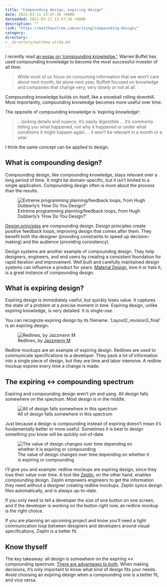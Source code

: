 ```yaml
---
title: "Compounding design, expiring design"
date: 2021-03-11 13:47:36 +0000
dateadded: 2021-03-11 13:47:36 +0000
description: ""
link: "https://matthewstrom.com/writing/compounding-design/"
category:
directory:
- _directory/matthew-ström.md
---
```

<p>I recently read <a href="https://fs.blog/2019/02/compounding-knowledge/" target="_blank" rel="noopener">an essay on ‘compounding knowledge.’</a>. Warren Buffet has used compounding knowledge to become the most successful investor of all time:</p>
<blockquote>
<p>While most of us focus on consuming information that we won’t care about next month, let alone next year, Buffett focused on knowledge and companies that change very, very slowly or not at all.</p>
</blockquote>
<p>Compounding knowledge builds on itself, like a snowball rolling downhill. Most importantly, compounding knowledge becomes more useful over time.</p>
<p>The opposite of compounding knowledge is ‘expiring knowledge’:</p>
<blockquote>
<p>…lacking details and nuance, it’s easily digestible … it’s commonly telling you what happened, not why it happened or under what conditions it might happen again … it won’t be relevant in a month or a year.</p>
</blockquote>
<p>I think the same concept can be applied to design.</p>
<h2 id="what-is-compounding-design%3F">What is compounding design?</h2>
<p>Compounding design, like compounding knowledge, stays relevant over a long period of time. It might be domain-specific, but it isn’t limited to a single application. Compounding design often is more about the process than the results.</p>
<figure data-type="image"><img src="https://matthewstrom.com/images/compounding-1.png" alt="Extreme programming planning/feedback loops, from Hugh Dubberly’s ‘How Do You Design?’"><figcaption>Extreme programming planning/feedback loops, from Hugh Dubberly’s ‘How Do You Design?’</figcaption></figure>
<p><a href="https://matthewstrom.com/writing/principles" target="_blank" rel="noopener">Design principles</a> are compounding design. Design principles create positive feedback loops, improving design that comes after them. They benefit both the designer (providing constraints to speed up decision-making) and the audience (providing consistency).</p>
<p>Design systems are another example of compounding design. They help designers, engineers, and end users by creating a consistent foundation for rapid iteration and improvement. Well built and carefully maintained design systems can influence a product for years. <a href="https://material.io/" target="_blank" rel="noopener">Material Design</a>, love it or hate it, is a great instance of compounding design.</p>
<h2 id="what-is-expiring-design%3F">What is expiring design?</h2>
<p>Expiring design is immediately useful, but quickly loses value. It captures the state of a problem at a precise moment in time. Expiring design, unlike expiring knowledge, is very detailed. It is single-use.</p>
<p>You can recognize expiring design by its filename. ‘Layout2_revision3_final’ is an expiring design.</p>
<figure data-type="image"><img src="https://matthewstrom.com/images/compounding-2.png" alt="Redlines, by Jazzmenn M"><figcaption>Redlines, by <a href="https://www.behance.net/gallery/53174717/UX-Redline-website-compenents" target="_blank" rel="noopener">Jazzmenn M</a></figcaption></figure>
<p>Redline mockups are an example of expiring design. Redlines are used to communicate specifications to a developer. They pack a lot of information into a single piece of design, but they are time and labor intensive. A redline mockup expires every time a change is made.</p>
<h2 id="the-expiring-%E2%86%94-compounding-spectrum">The expiring ↔ compounding spectrum</h2>
<p>Expiring and compounding design aren’t yin and yang. All design falls somewhere on the spectrum. Most design is in the middle.</p>
<figure data-type="image"><img src="https://matthewstrom.com/images/compounding-3.jpg" alt="All of design falls somewhere in this spectrum"><figcaption>All of design falls somewhere in this spectrum</figcaption></figure>
<p>Just because a design is compounding instead of expiring doesn’t mean it’s fundamentally better or more useful. Sometimes it is best to design something you know will be quickly out-of-date.</p>
<figure data-type="image"><img src="https://matthewstrom.com/images/compounding-4.jpg" alt="The value of design changes over time depending on whether it is expiring or compounding"><figcaption>The value of design changes over time depending on whether it is expiring or compounding</figcaption></figure>
<p>I’ll give you and example: redline mockups are expiring design, since they lose their value over time. A tool like <a href="https://zeplin.io/" target="_blank" rel="noopener">Zeplin</a>, on the other hand, enables compounding design. Zeplin empowers engineers to get the information they need without a designer creating redline mockups. Zeplin syncs design files automatically, and is always up-to-date.</p>
<p>If you only need to tell a developer the size of one button on one screen, and if the developer is working on the button right now, an redline mockup is the right choice.</p>
<p>If you are planning an upcoming project and know you’ll need a tight communication loop between designers and developers around visual specifications, Zeplin is a better fit.</p>
<h2 id="know-thyself">Know thyself</h2>
<p>The key takeaway: all design is somewhere on the expiring ↔ compounding spectrum. <a href="https://www.youtube.com/watch?v=nRSYU4YSISA" target="_blank" rel="noopener">There are advantages to both</a>. When making decisions, it’s only important to know what kind of design fits your needs. Avoid choosing an expiring design when a compounding one is a better fit, and vice versa.</p>
